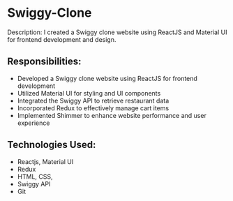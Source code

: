 # Swiggy-Clone

Description:
I created a Swiggy clone website using ReactJS and Material UI for frontend development and design. 

## Responsibilities:
- Developed a Swiggy clone website using ReactJS for frontend development
- Utilized Material UI for styling and UI components
- Integrated the Swiggy API to retrieve restaurant data
- Incorporated Redux to effectively manage cart items
- Implemented Shimmer to enhance website performance and user experience


## Technologies Used:
- Reactjs, Material UI
- Redux
- HTML, CSS,
- Swiggy API
- Git
